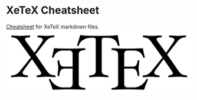 # XeTeX Cheatsheet

[Cheatsheet](xetex_cheatsheet.pdf) for XeTeX markdown files.
![XeTeX](xetex.png)
